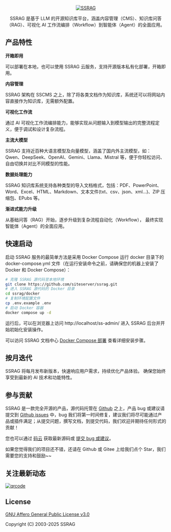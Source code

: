 <p align="center">
  <a href="https://ssrag.com" target="_blank"><img style="max-width: 400px" src="https://ssrag.com/images/logo/logo.png" alt="SSRAG" /></a>
</p>
<p align="center">
    SSRAG 是基于 LLM 的开源知识库平台，涵盖内容管理（CMS）、知识库问答（RAG）、可视化 AI 工作流编排（Workflow）到智能体（Agent）的全面应用。
</p>

## 产品特性

**开箱即用**

可以部署在本地，也可以使用 SSRAG 云服务，支持开源版本私有化部署，开箱即用。

**内容管理**

SSRAG 架构在 SSCMS 之上，除了将各类文档作为知识库，系统还可以将网站内容直接作为知识库，无需额外配置。

**可视化工作流**

通过 AI 可视化工作流编排能力，能够实现从问题输入到模型输出的完整流程定义，便于调试和设计复杂流程。

**主流大模型**

SSRAG 支持近百种大语言模型及向量模型，涵盖了国内外主流模型，如：Qwen、DeepSeek、OpenAI、Gemini、Llama、Mistral 等，便于你轻松访问、自由切换并对比不同模型的性能。

**数据处理能力**

SSRAG 知识库系统支持各种类型的导入文档格式，包括：PDF、PowerPoint、Word、Excel、HTML、Markdown、文本文件(txt、csv、json、xml...)、ZIP 压缩包、EPubs 等。

**渐进式能力升级**

从基础问答（RAG）开始，逐步升级到复杂流程自动化（Workflow）， 最终实现智能体（Agent）的全面应用。

## 快速启动

启动 SSRAG 服务的最简单方法是采用 Docker Compose 运行 docker 目录下的 docker-compose.yml 文件（在运行安装命令之前，请确保您的机器上安装了 Docker 和 Docker Compose）：

```sh
# 克隆 SSRAG 源代码至本地环境
git clone https://github.com/siteserver/ssrag.git
# 进入 SSRAG 源代码的 Docker 目录
cd ssrag/docker
# 复制环境配置文件
cp .env.example .env
# 启动 Docker 容器
docker compose up -d
```

运行后，可以在浏览器上访问 http://localhost/ss-admin/ 进入 SSRAG 后台并开始初始化安装操作。

可以访问 SSRAG 文档中心 [Docker Compose 部署](https://ssrag.com/docs/getting-started/community/docker-compose.html) 查看详细安装步骤。

## 按月迭代

SSRAG 将每月发布新版本，快速响应用户需求，持续优化产品体验。 确保您始终享受到最新的 AI 技术和功能特性。

## 参与贡献

SSRAG 是一款完全开源的产品，源代码托管在 [Github](https://github.com/siteserver/ssrag) 之上，产品 bug 或建议请提交到 [Github issues](https://github.com/siteserver/ssrag/issues/) 中，bug 我们将第一时间修复，建议我们将尽可能通过产品或插件满足；从提交问题，撰写文档，到提交代码，我们欢迎并期待任何形式的贡献！

您也可以通过 [码云](https://gitee.com/siteserver/ssrag) 获取最新源码或 [提交 bug 或建议](https://gitee.com/siteserver/ssrag/issues)。

如果您觉得我们的项目还不错，还请在 Github 或 Gitee 上给我们点个 Star，我们需要您的支持和鼓励~~

## 关注最新动态

[![qrcode](https://sscms.com/assets/images/qrcode_for_wx.jpg)](https://ssrag.com/)

## License

[GNU Affero General Public License v3.0](LICENSE)

Copyright (C) 2003-2025 SSRAG
